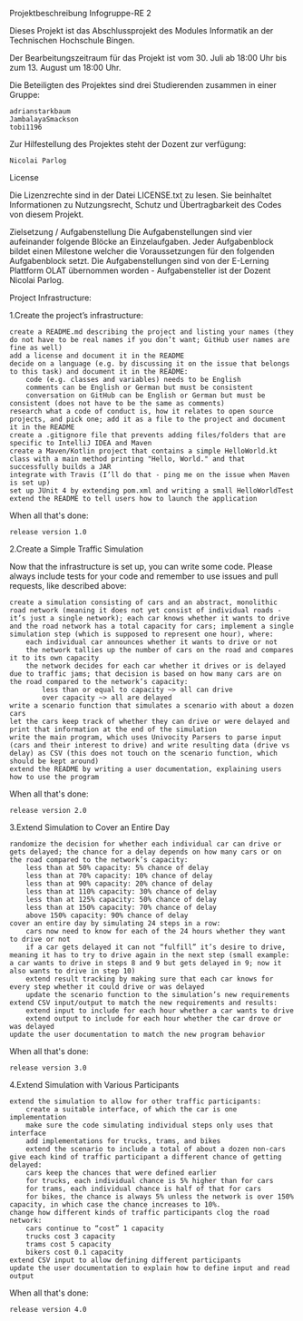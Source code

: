Projektbeschreibung Infogruppe-RE 2

Dieses Projekt ist das Abschlussprojekt des Modules Informatik an der Technischen Hochschule Bingen. 

Der Bearbeitungszeitraum für das Projekt ist vom 30. Juli ab 18:00 Uhr bis zum 13. August um 18:00 Uhr.

Die Beteiligten des Projektes sind drei Studierenden zusammen in einer Gruppe:

    adrianstarkbaum
    JambalayaSmackson
    tobi1196

Zur Hilfestellung des Projektes steht der Dozent zur verfügung:

    Nicolai Parlog
    
    
License

Die Lizenzrechte sind in der Datei LICENSE.txt zu lesen. Sie beinhaltet Informationen zu Nutzungsrecht, Schutz und Übertragbarkeit des Codes von diesem Projekt. 


Zielsetzung / Aufgabenstellung
Die Aufgabenstellungen sind vier aufeinander folgende Blöcke an Einzelaufgaben. 
Jeder Aufgabenblock bildet einen Milestone welcher die Voraussetzungen für den folgenden Aufgabenblock setzt. 
Die Aufgabenstellungen sind von der E-Lerning Plattform OLAT übernommen worden - Aufgabensteller ist der Dozent Nicolai Parlog.

Project Infrastructure:

1.Create the project’s infrastructure:

    create a README.md describing the project and listing your names (they do not have to be real names if you don’t want; GitHub user names are fine as well)
    add a license and document it in the README
    decide on a language (e.g. by discussing it on the issue that belongs to this task) and document it in the README:
        code (e.g. classes and variables) needs to be English
        comments can be English or German but must be consistent
        conversation on GitHub can be English or German but must be consistent (does not have to be the same as comments)
    research what a code of conduct is, how it relates to open source projects, and pick one; add it as a file to the project and document it in the README
    create a .gitignore file that prevents adding files/folders that are specific to IntelliJ IDEA and Maven
    create a Maven/Kotlin project that contains a simple HelloWorld.kt class with a main method printing "Hello, World." and that successfully builds a JAR
    integrate with Travis (I’ll do that - ping me on the issue when Maven is set up)
    set up JUnit 4 by extending pom.xml and writing a small HelloWorldTest
    extend the README to tell users how to launch the application

When all that's done:

    release version 1.0

2.Create a Simple Traffic Simulation

Now that the infrastructure is set up, you can write some code. Please always include tests for your code and remember to use issues and pull requests, like described above:

    create a simulation consisting of cars and an abstract, monolithic road network (meaning it does not yet consist of individual roads - it’s just a single network); each car knows whether it wants to drive and the road network has a total capacity for cars; implement a single simulation step (which is supposed to represent one hour), where:
        each individual car announces whether it wants to drive or not
        the network tallies up the number of cars on the road and compares it to its own capacity
        the network decides for each car whether it drives or is delayed due to traffic jams; that decision is based on how many cars are on the road compared to the network’s capacity:
            less than or equal to capacity ~> all can drive
            over capacity ~> all are delayed
    write a scenario function that simulates a scenario with about a dozen cars
    let the cars keep track of whether they can drive or were delayed and print that information at the end of the simulation
    write the main program, which uses Univocity Parsers to parse input (cars and their interest to drive) and write resulting data (drive vs delay) as CSV (this does not touch on the scenario function, which should be kept around)
    extend the README by writing a user documentation, explaining users how to use the program

When all that's done:

    release version 2.0

3.Extend Simulation to Cover an Entire Day

    randomize the decision for whether each individual car can drive or gets delayed; the chance for a delay depends on how many cars or on the road compared to the network’s capacity:
        less than at 50% capacity: 5% chance of delay
        less than at 70% capacity: 10% chance of delay
        less than at 90% capacity: 20% chance of delay
        less than at 110% capacity: 30% chance of delay
        less than at 125% capacity: 50% chance of delay
        less than at 150% capacity: 70% chance of delay
        above 150% capacity: 90% chance of delay
    cover an entire day by simulating 24 steps in a row:
        cars now need to know for each of the 24 hours whether they want to drive or not
        if a car gets delayed it can not “fulfill” it’s desire to drive, meaning it has to try to drive again in the next step (small example: a car wants to drive in steps 8 and 9 but gets delayed in 9; now it also wants to drive in step 10)
        extend result tracking by making sure that each car knows for every step whether it could drive or was delayed
        update the scenario function to the simulation’s new requirements
    extend CSV input/output to match the new requirements and results:
        extend input to include for each hour whether a car wants to drive
        extend output to include for each hour whether the car drove or was delayed
    update the user documentation to match the new program behavior

When all that's done:

    release version 3.0

4.Extend Simulation with Various Participants

    extend the simulation to allow for other traffic participants:
        create a suitable interface, of which the car is one implementation
        make sure the code simulating individual steps only uses that interface
        add implementations for trucks, trams, and bikes
        extend the scenario to include a total of about a dozen non-cars
    give each kind of traffic participant a different chance of getting delayed:
        cars keep the chances that were defined earlier
        for trucks, each individual chance is 5% higher than for cars
        for trams, each individual chance is half of that for cars
        for bikes, the chance is always 5% unless the network is over 150% capacity, in which case the chance increases to 10%.
    change how different kinds of traffic participants clog the road network:
        cars continue to “cost” 1 capacity
        trucks cost 3 capacity
        trams cost 5 capacity
        bikers cost 0.1 capacity
    extend CSV input to allow defining different participants
    update the user documentation to explain how to define input and read output

When all that's done:

    release version 4.0




    
